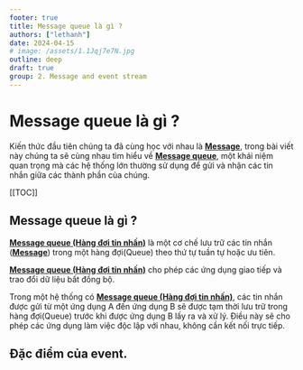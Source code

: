 ```yaml
---
footer: true
title: Message queue là gì ?
authors: ["lethanh"]
date: 2024-04-15
# image: /assets/1.1Jqj7e7N.jpg
outline: deep
draft: true
group: 2. Message and event stream
---
```

# Message queue là gì ?

Kiến thức đầu tiên chúng ta đã cùng học với nhau là [**Message**](2024-04-15-message-la-gi.md), trong bài viết này chúng ta sẽ cùng nhau tìm hiểu về [**Message queue**](2024-04-15-message-queue-la-gi.md), một khái niệm quan trọng mà các hệ thống lớn thường sử dụng để gửi và nhận các tin nhắn giữa các thành phần của chúng.

[[TOC]]

## Message queue là gì ?

[**Message queue (Hàng đợi tin nhấn)**](2024-04-15-message-queue-la-gi.md) là một cơ chế lưu trữ các tin nhắn ([**Message**](2024-04-15-message-la-gi.md)) trong một hàng đợi(Queue) theo thứ tự tuần tự hoặc ưu tiên.

[**Message queue (Hàng đợi tin nhấn)**](2024-04-15-message-queue-la-gi.md) cho phép các ứng dụng giao tiếp và trao đổi dữ liệu bất đồng bộ.

Trong một hệ thống có [**Message queue (Hàng đợi tin nhấn)**](2024-04-15-message-queue-la-gi.md), các tin nhắn được gửi từ một ứng dụng A đến ứng dụng B sẽ được tạm thời lưu trữ trong hàng đợi(Queue) trước khi được ứng dụng B lấy ra và xử lý. Điều này sẽ cho phép các ứng dụng làm việc độc lập với nhau, không cần kết nối trực tiếp.

## Đặc điểm của event.
